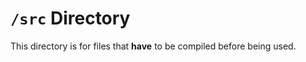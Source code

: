 `/src` Directory
================

This directory is for files that **have** to be compiled before being used.
